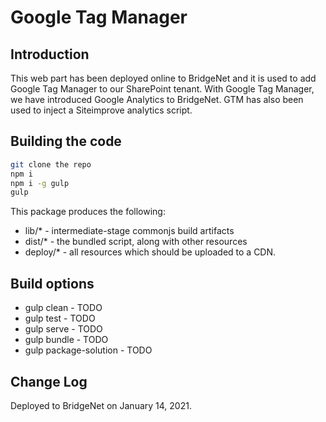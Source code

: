 # Google Tag Manager

## Introduction

This web part has been deployed online to BridgeNet and it is used to add Google Tag Manager to our SharePoint tenant. With Google Tag Manager, we have introduced Google Analytics to BridgeNet. GTM has also been used to inject a Siteimprove analytics script.

## Building the code

```bash
git clone the repo
npm i
npm i -g gulp
gulp
```

This package produces the following:

* lib/* - intermediate-stage commonjs build artifacts
* dist/* - the bundled script, along with other resources
* deploy/* - all resources which should be uploaded to a CDN.

## Build options

* gulp clean - TODO
* gulp test - TODO
* gulp serve - TODO
* gulp bundle - TODO
* gulp package-solution - TODO

## Change Log

Deployed to BridgeNet on January 14, 2021.

